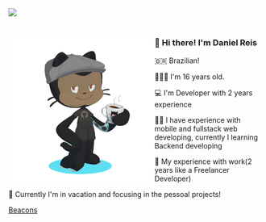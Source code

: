 <div>
  <img src="Digital_rain_banner.gif">
</div>

#

<div>
  <img align="left" height="290px" src="octocat-1697507949826.png">
  <h3>👋 Hi there! I'm Daniel Reis</h3>
  <p>🇧🇷 Brazilian!</p>
  <p>👨🏾‍🦱 I'm 16 years old.</p>
  <p>💻 I'm Developer with 2 years experience</p>
  <p>🤳🏾 I have experience with mobile and fullstack web developing, currently I learning Backend developing</p>
  <p>🪪 My experience with work(2 years like a Freelancer Developer)</p>
  <p>👤 Currently I'm in vacation and focusing in the pessoal projects!</p>
  
  [Beacons](https://beacons.ai/srdaniel)
</div>

